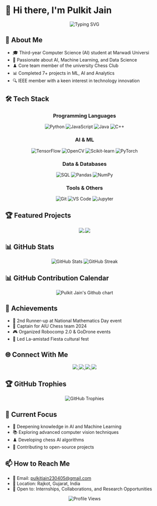 # 👋 Hi there, I'm Pulkit Jain

<div align="center">
  <img src="https://readme-typing-svg.demolab.com?font=Fira+Code&weight=500&size=40&pause=1000&color=4A90E2&center=true&vCenter=true&random=false&width=600&height=100&lines=AI+%26+ML+Enthusiast;Computer+Science+Student;Chess+Player;Problem+Solver" alt="Typing SVG" />
</div>

## 🚀 About Me

- 🎓 Third-year Computer Science (AI) student at Marwadi Universi
- 🤖 Passionate about AI, Machine Learning, and Data Science
- ♟️ Core team member of the university Chess Club
- 📊 Completed 7+ projects in ML, AI and Analytics
- 🔍 IEEE member with a keen interest in technology innovation

## 🛠️ Tech Stack

<div align="center">
  
  ### Programming Languages
  ![Python](https://img.shields.io/badge/Python-3776AB?style=for-the-badge&logo=python&logoColor=white)
  ![JavaScript](https://img.shields.io/badge/JavaScript-F7DF1E?style=for-the-badge&logo=javascript&logoColor=black)
  ![Java](https://img.shields.io/badge/Java-ED8B00?style=for-the-badge&logo=java&logoColor=white)
  ![C++](https://img.shields.io/badge/C%2B%2B-00599C?style=for-the-badge&logo=c%2B%2B&logoColor=white)

  ### AI & ML
  ![TensorFlow](https://img.shields.io/badge/TensorFlow-FF6F00?style=for-the-badge&logo=tensorflow&logoColor=white)
  ![OpenCV](https://img.shields.io/badge/OpenCV-27338e?style=for-the-badge&logo=opencv&logoColor=white)
  ![Scikit-learn](https://img.shields.io/badge/scikit_learn-F7931E?style=for-the-badge&logo=scikit-learn&logoColor=white)
  ![PyTorch](https://img.shields.io/badge/PyTorch-EE4C2C?style=for-the-badge&logo=pytorch&logoColor=white)

  ### Data & Databases
  ![SQL](https://img.shields.io/badge/SQL-4479A1?style=for-the-badge&logo=mysql&logoColor=white)
  ![Pandas](https://img.shields.io/badge/Pandas-150458?style=for-the-badge&logo=pandas&logoColor=white)
  ![NumPy](https://img.shields.io/badge/NumPy-013243?style=for-the-badge&logo=numpy&logoColor=white)

  ### Tools & Others
  ![Git](https://img.shields.io/badge/Git-F05032?style=for-the-badge&logo=git&logoColor=white)
  ![VS Code](https://img.shields.io/badge/VS_Code-007ACC?style=for-the-badge&logo=visual-studio-code&logoColor=white)
  ![Jupyter](https://img.shields.io/badge/Jupyter-F37626?style=for-the-badge&logo=jupyter&logoColor=white)
</div>

## 🏆 Featured Projects

<div align="center">
  <a href="https://github.com/pulkit230405/stock-market-prediction">
    <img align="center" src="https://github-readme-stats.vercel.app/api/pin/?username=pulkit230405&repo=stock-market-prediction&theme=radical&hide_border=true" />
  </a>
  <a href="https://github.com/pulkit230405/chess-engine">
    <img align="center" src="https://github-readme-stats.vercel.app/api/pin/?username=pulkit230405&repo=chess-engine&theme=radical&hide_border=true" />
  </a>
</div>

## 📊 GitHub Stats

<div align="center">
  <img src="https://github-readme-stats.vercel.app/api?username=pulkit230405&show_icons=true&theme=radical&hide_border=true&include_all_commits=true&count_private=true" alt="GitHub Stats" />
  <img src="https://streak-stats.demolab.com/?user=pulkit230405&theme=radical&hide_border=true" alt="GitHub Streak" />
</div>

## 📊 GitHub Contribution Calendar

<p align="center">
  <img src="https://ghchart.rshah.org/4A90E2/pulkit230405" alt="Pulkit Jain's Github chart" />
</p>

## 🏅 Achievements

- 🥉 2nd Runner-up at National Mathematics Day event
- 🎯 Captain for AIU Chess team 2024
- 🎮 Organized Robocomp 2.0 & GoDrone events
- 🎪 Led La-amistad Fiesta cultural fest

## 🌐 Connect With Me

<div align="center">
  <a href="https://www.linkedin.com/in/pulkit-jain-071996286/">
    <img src="https://img.shields.io/badge/LinkedIn-0077B5?style=for-the-badge&logo=linkedin&logoColor=white" />
  </a>
  <a href="https://github.com/pulkit230405">
    <img src="https://img.shields.io/badge/GitHub-100000?style=for-the-badge&logo=github&logoColor=white" />
  </a>
  <a href="https://www.instagram.com/pulkit_jain_023/">
    <img src="https://img.shields.io/badge/Instagram-E4405F?style=for-the-badge&logo=instagram&logoColor=white" />
  </a>
  <a href="mailto:pulkitjain230405@gmail.com">
    <img src="https://img.shields.io/badge/Gmail-D14836?style=for-the-badge&logo=gmail&logoColor=white" />
  </a>
</div>

## 🏆 GitHub Trophies

<p align="center">
  <img src="https://github-profile-trophy.vercel.app/?username=pulkit230405&theme=radical&no-frame=true&margin-w=10" alt="GitHub Trophies" />
</p>

## 🎯 Current Focus

- 🔬 Deepening knowledge in AI and Machine Learning
- 📚 Exploring advanced computer vision techniques
- ♟️ Developing chess AI algorithms
- 🌱 Contributing to open-source projects

## 📫 How to Reach Me

- 📧 Email: pulkitjain230405@gmail.com
- 📍 Location: Rajkot, Gujarat, India
- 💼 Open to: Internships, Collaborations, and Research Opportunities

<div align="center">
  <img src="https://profile-counter.glitch.me/pulkit230405/count.svg" alt="Profile Views" />
</div>
